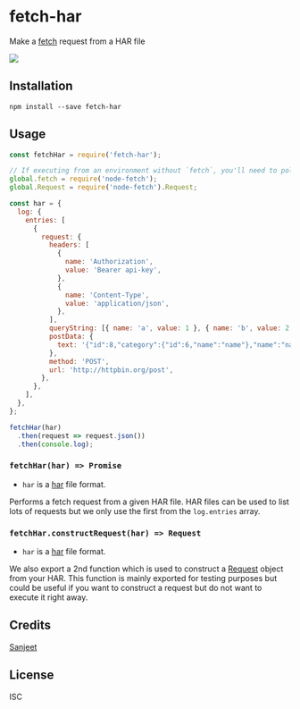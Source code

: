 # fetch-har

Make a [fetch](https://developer.mozilla.org/en-US/docs/Web/API/Fetch_API) request from a HAR file

[![](https://d3vv6lp55qjaqc.cloudfront.net/items/1M3C3j0I0s0j3T362344/Untitled-2.png)](https://readme.io)

## Installation

```
npm install --save fetch-har
```

## Usage
```js
const fetchHar = require('fetch-har');

// If executing from an environment without `fetch`, you'll need to polyfill
global.fetch = require('node-fetch');
global.Request = require('node-fetch').Request;

const har = {
  log: {
    entries: [
      {
        request: {
          headers: [
            {
              name: 'Authorization',
              value: 'Bearer api-key',
            },
            {
              name: 'Content-Type',
              value: 'application/json',
            },
          ],
          queryString: [{ name: 'a', value: 1 }, { name: 'b', value: 2 }],
          postData: {
            text: '{"id":8,"category":{"id":6,"name":"name"},"name":"name"}',
          },
          method: 'POST',
          url: 'http://httpbin.org/post',
        },
      },
    ],
  },
};

fetchHar(har)
  .then(request => request.json())
  .then(console.log);
```

### `fetchHar(har) => Promise`

- `har` is a [har](https://en.wikipedia.org/wiki/.har) file format.  

Performs a fetch request from a given HAR file. HAR files can be used to list lots of requests
but we only use the first from the `log.entries` array.

### `fetchHar.constructRequest(har) => Request`

- `har` is a [har](https://en.wikipedia.org/wiki/.har) file format.  

We also export a 2nd function which is used to construct a [Request](https://developer.mozilla.org/en-US/docs/Web/API/Request) object
from your HAR.
This function is mainly exported for testing purposes but could be useful if you want to construct
a request but do not want to execute it right away.

## Credits
[Sanjeet](https://github.com/uppal101/)

## License

ISC
